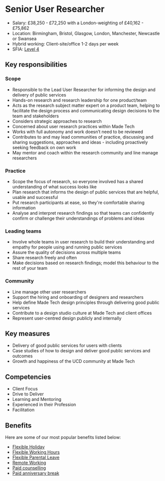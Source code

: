 # Senior User Researcher

- Salary: £38,250 - £72,250 with a London-weighting of £40,162 - £75,862
- Location: Birmingham, Bristol, Glasgow, London, Manchester, Newcastle or Swansea
- Hybrid working: Client-site/office 1-2 days per week
- SFIA: [Level 4](sfia/senior_user_researcher.md)


## Key responsibilities

### Scope

- Responsible to the Lead User Researcher for informing the design and delivery of public services
- Hands-on research and research leadership for one product/team
- Acts as the research subject matter expert on a product team, helping to facilitate the design process and communicating design decisions to the team and stakeholders
- Considers strategic approaches to research
- Concerned about user research practices within Made Tech
- Works with full autonomy and work doesn’t need to be reviewed
- Contributes to and may lead communities of practice, discussing and sharing suggestions, approaches and ideas - including proactively seeking feedback on own work
- May mentor and coach within the research community and line manage researchers

### Practice

- Scope the focus of research, so everyone involved has a shared understanding of what success looks like
- Plan research that informs the design of public services that are helpful, usable and successful
- Put research participants at ease, so they're comfortable sharing information
- Analyse and interpret research findings so that teams can confidently confirm or challenge their understandings of problems and ideas

### Leading teams

- Involve whole teams in user research to build their understanding and empathy for people using and running public services
- Assure the quality of decisions across multiple teams
- Share research freely and often
- Make decisions based on research findings; model this behaviour to the rest of your team

### Community

- Line manage other user researchers
- Support the hiring and onboarding of designers and researchers
- Help define Made Tech design principles through delivering good public services
- Contribute to a design studio culture at Made Tech and client offices
- Represent user-centred design publicly and internally

## Key measures

- Delivery of good public services for users with clients
- Case studies of how to design and deliver good public services and outcomes
- Growth and happiness of the UCD community at Made Tech

## Competencies 

- Client Focus
- Drive to Deliver
- Learning and Mentoring
- Experienced in their Profession
- Facilitation

## Benefits

Here are some of our most popular benefits listed below:

- [Flexible Holiday](../benefits/flexible_holiday.md)
- [Flexible Working Hours](../benefits/working_hours.md)
- [Flexible Parental Leave](../guides/welfare/parental_leave.md)
- [Remote Working](../benefits/remote_working.md)
- [Paid counselling](../guides/welfare/paid_counselling.md)
- [Paid anniversary break](../benefits/paid_anniversary_break.md)


